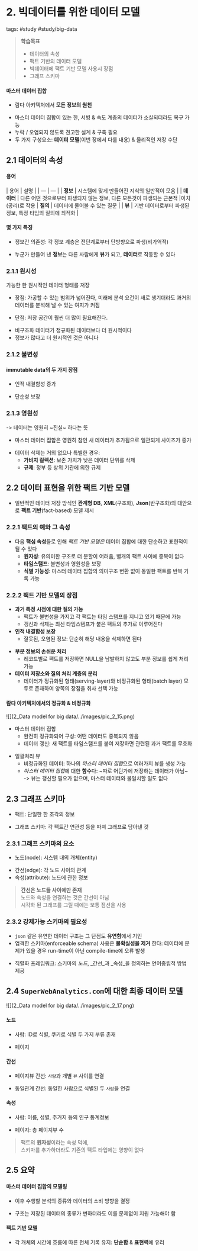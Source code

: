 # 2. 빅데이터를 위한 데이터 모델
tags: #study #study/big-data

> **학습목표**  
> - 데이터의 속성  
> - 팩트 기반의 데이터 모델  
> - 빅데이터에 팩트 기반 모델 사용시 장점  
> - 그래프 스키마   

#### 마스터 데이터 집합
- 람다 아키텍처에서 **모든 정보의 원천**
* 마스터 데이터 집합이 있는 한, 서빙 & 속도 계층의 데이터가 소실되더라도 복구 가능 
* 누락 / 오염되지 않도록 견고한 설계 & 구축 필요 
* 두 가지 구성요소: **데이터 모델**(이번 장에서 다룰 내용)  & 물리적인 저장 수단 

## 2.1 데이터의 속성 
#### 용어
| 용어 | 설명 |
| — | — |
| **정보** | 시스템에 맞게 만들어진 지식의 일반적이 모음 |
| **데이터** | 다른 어떤 것으로부터 파생되지 않는 정보, 다른 모든것이 파생되는 근본적 |이치(공리)로 작용
| **질의** | 데이터에 물어볼 수 있는 질문 |
| **뷰** | 기반 데이터로부터 파생된 정보, 특정 타입의 질의에 최적화 |

####  몇 가지 특징
- 정보간 의존성: 각 정보 계층은 전단계로부터 단방향으로 파생(비가역적)
* 누군가 만들어 낸 **정보**는 다른 사람에게 **뷰**가 되고, **데이터**로 작동할 수 있다

### 2.1.1 원시성 
가능한 한 원시적인 데이터 형태를 저장
- 장점: 가공할 수 있는 범위가 넓어진다, 미래에 분석 요건이 새로 생기더라도 과거의 데이터를 분석해 낼 수 있는 여지가 커짐 
* 단점: 저장 공간이 훨씬 더 많이 필요해진다. 

- 비구조화 데이터가 정규화된 데이터보다 더 원시적이다 
- 정보가 많다고 더 원시적인 것은 아니다 

### 2.1.2 불변성
#### immutable data의 두 가지 장점 
- 인적 내결함성 증가
* 단순성 보장

### 2.1.3 영원성
-> 데이터는 영원히 ~진실~ 하다는 뜻 
- 마스터 데이터 집합은 영원히 참인 새 데이터가 추가됨으로 일관되게 사이즈가 증가
* 데이터 삭제는 거의 없으나 특별한 경우: 
	- **가비지 컬렉션**: 보존 가치가 낮은 데이터 단위를 삭제
	- **규제**: 정부 등 상위 기관에 의한 규제


## 2.2 데이터 표현을 위한 팩트 기반 모델 
- 일반적인 데이터 저장 방식인 **관계형 DB**, **XML**(구조화), **Json**(반구조화)의 대안으로 **팩트 기반**(fact-based) 모델 제시 
 
### 2.2.1 팩트의 예와 그 속성 
- 다음 **핵심 속성**들로 인해 *팩트 기반 모델은* 데이터 집합에 대한 단순하고 표현적이 될 수 있다 
	* **원자성**: 유의미한 구조로 더 분할이 어려움, 별개의 팩트 사이에 중복이 없다 
	* **타임스탬프**: 불변성과 영원성을 보장
	* **식별 가능성**: 마스터 데이터 집합의 의미구조 변환 없이 동일한 팩트를 반복 기록 가능 

### 2.2.2 팩트 기반 모델의 장점 
- **과거 특정 시점에 대한 질의 가능**
	* 팩트가 불변성을 가지고 각 팩트는 타임 스탬프를 지니고 있기 때문에 가능 
	* 갱신과 삭제는 최신 타임스탬프가 붙은 팩트의 추가로 이루어진다 
- **인적 내결함성 보장**
	* 잘못된, 오염된 정보: 단순히 해당 내용을 삭제하면 된다 
* **부분 정보의 손쉬운 처리**
	* 레코드별로 팩트를 저장하면 NULL을 남발하지 않고도 부분 정보를 쉽게 처리 가능 
* **데이터 저장소와 질의 처리 계층의 분리**
	* 데이터가 정규화된 형태(serving-layer)와 비정규화된 형태(batch layer) 모두로 존재하여 양쪽의 장점을 취사 선택 가능

#### 람다 아키텍처에서의 정규화 & 비정규화 
![](2_Data model for big data/../images/pic_2_15.png)
- 	마스터 데이터 집합
	- 완전히 정규화되어 구성: 어떤 데이터도 중복되지 않음 
	* 데이터 갱신: 새 팩트를 타임스탬프를 붙여 저장하면 관련된 과거 팩트를 무효화
* 일괄처리 뷰
	* 비정규화된 데이터: 하나의 *마스터 데이터 집합*으로 여러가지 뷰를 생성 가능 
	* *마스터 데이터 집합*에 대한 **함수**다: ~따로 어딘가에 저장하는 데이터가 아님~   
	-> 뷰는 갱신할 필요가 없으며, 마스터 데이터와 불일치할 일도 없다


## 2.3 그래프 스키마
- 팩트: 단일한 한 조각의 정보 
* 그래프 스키마: 각 팩트간 연관성 등을 따져 그래프로 담아낸 것 

### 2.3.1 그래프 스키마의 요소
- 노드(node): 시스템 내의 개체(entity)
* 간선(edge): 각 노드 사이의 관계 
* 속성(attribute): 노드에 관한 정보 
> **간선은 노드들 사이에만 존재**    
> 노드와 속성을 연결하는 것은 간선이 아님  
> 시각화 된 그래프를 그릴 때에는 보통 점선을 사용  

### 2.3.2 강제가능 스키마의 필요성
- `json` 같은 유연한 데이터 구조는 그 단점도 **유연함**에서 기인
- 엄격한 스키마(enforceable schema) 사용은 **불확실성을 제거** 한다: 데이터에 문제가 있을 경우 run-time이 아닌 compile-time에 오류 발생
* 직렬화 프레임워크: 스키마의 _노드_, _간선_과 _속성_을 정의하는 언어중립적 방법 제공


## 2.4 `SuperWebAnalytics.com`에 대한 최종 데이터 모델
![](2_Data model for big data/../images/pic_2_17.png)

#### 노드
- 사람: ID로 식별, 쿠키로 식별 두 가지 부류 존재
* 페이지

#### 간선
- 페이지뷰 간선: `사람`과 개별 `뷰` 사이를 연결 
* 동일관계 간선: 동일한 사람으로 식별된 두 `사람`을 연결 

#### 속성
- 사람: 이름, 성별, 주거지 등의 인구 통계정보
* 페이지: 총 페이지뷰 수

> 팩트의 **원자성**이라는 속성 덕에,   
스키마를 추가하더라도 기존의 팩트 타입에는 영향이 없다

## 2.5 요약 
#### 마스터 데이터 집합의 모델링
-  이후 수행할 분석의 종류와 데이터의 소비 방향을 결정 
* 구조는 저장된 데이터의 종류가 변하더라도 이를 문제없이 지원 가능해야 함 

#### 팩트 기반 모델
- 각 개체의 시간에 흐름에 따른 전체 기록 유지: **단순함** & **표현력**에 유리